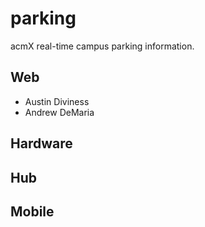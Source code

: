 parking
============

acmX real-time campus parking information.

Web
---
  - Austin Diviness
  - Andrew DeMaria

Hardware
---

Hub
---

Mobile
---
